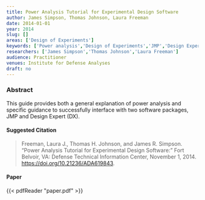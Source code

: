 ```yaml
---
title: Power Analysis Tutorial for Experimental Design Software
author: James Simpson, Thomas Johnson, Laura Freeman
date: 2014-01-01
year: 2014
slug: []
areas: ['Design of Experiments']
keywords: ['Power analysis','Design of Experiments','JMP','Design Expert']
researchers: ['James Simpson','Thomas Johnson','Laura Freeman']
audience: Practitioner
venues: Institute for Defense Analyses
draft: no
---
```




### Abstract
This guide provides both a general explanation of power analysis and specific guidance to successfully interface with two software packages, JMP and Design Expert (DX).

#### Suggested Citation
> Freeman, Laura J., Thomas H. Johnson, and James R. Simpson. “Power Analysis Tutorial for Experimental Design Software:” Fort Belvoir, VA: Defense Technical Information Center, November 1, 2014. https://doi.org/10.21236/ADA619843.



#### Paper
{{< pdfReader "paper.pdf" >}}


